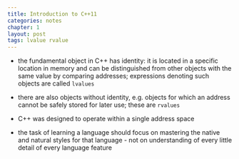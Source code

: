 ```yaml
---
title: Introduction to C++11
categories: notes
chapter: 1
layout: post
tags: lvalue rvalue
---
```


* the fundamental object in C++ has identity: it is located in a specific
  location in memory and can be distinguished from other objects with the same
  value by comparing addresses; expressions denoting such objects are called
  `lvalues`

* there are also objects without identity, e.g. objects for which an address
  cannot be safely stored for later use; these are `rvalues`

* C++ was designed to operate within a single address space

* the task of learning a language should focus on mastering the native and
  natural styles for that language - not on understanding of every little detail
  of every language feature
